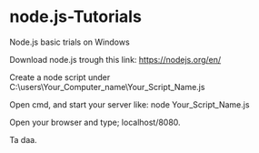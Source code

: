 # node.js-Tutorials
Node.js basic trials on Windows

Download node.js trough this link: https://nodejs.org/en/

Create a node script under C:\users\Your_Computer_name\Your_Script_Name.js

Open cmd, and start your server like: node Your_Script_Name.js

Open your browser and type; localhost/8080.

Ta daa.
